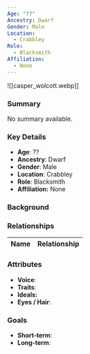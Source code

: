 ```yaml
---
Age: "??"
Ancestry: Dwarf
Gender: Male
Location:
  - Crabbley
Role:
  - Blacksmith
Affiliation:
  - None
---
```


![[casper_wolcott.webp]]
### Summary
No summary available.

### Key Details
- **Age**: ??
- **Ancestry**: Dwarf
- **Gender**: Male
- **Location**: Crabbley
- **Role**: Blacksmith
- **Affiliation:** None

### Background


### Relationships

| Name  | Relationship |
| ----- | ------------ |

### Attributes
- **Voice**:
- **Traits**:  
- **Ideals:**
- **Eyes / Hair**:  

### Goals
- **Short-term**:  
- **Long-term**:  
